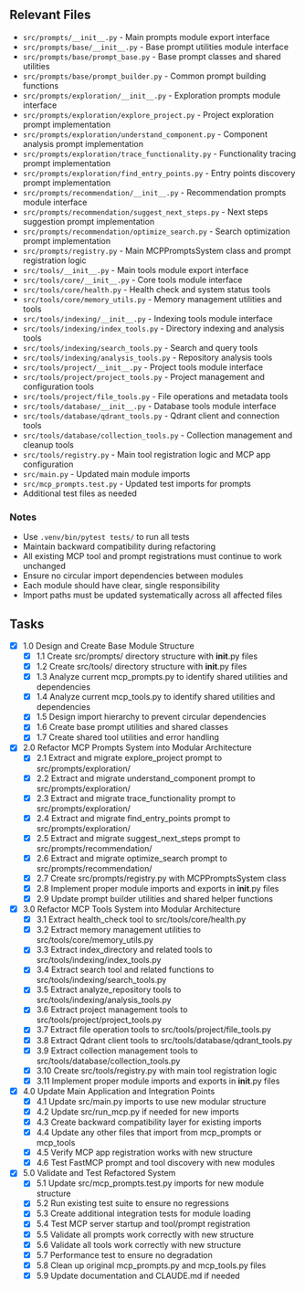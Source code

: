## Relevant Files

- `src/prompts/__init__.py` - Main prompts module export interface
- `src/prompts/base/__init__.py` - Base prompt utilities module interface
- `src/prompts/base/prompt_base.py` - Base prompt classes and shared utilities
- `src/prompts/base/prompt_builder.py` - Common prompt building functions
- `src/prompts/exploration/__init__.py` - Exploration prompts module interface
- `src/prompts/exploration/explore_project.py` - Project exploration prompt implementation
- `src/prompts/exploration/understand_component.py` - Component analysis prompt implementation
- `src/prompts/exploration/trace_functionality.py` - Functionality tracing prompt implementation
- `src/prompts/exploration/find_entry_points.py` - Entry points discovery prompt implementation
- `src/prompts/recommendation/__init__.py` - Recommendation prompts module interface
- `src/prompts/recommendation/suggest_next_steps.py` - Next steps suggestion prompt implementation
- `src/prompts/recommendation/optimize_search.py` - Search optimization prompt implementation
- `src/prompts/registry.py` - Main MCPPromptsSystem class and prompt registration logic
- `src/tools/__init__.py` - Main tools module export interface
- `src/tools/core/__init__.py` - Core tools module interface
- `src/tools/core/health.py` - Health check and system status tools
- `src/tools/core/memory_utils.py` - Memory management utilities and tools
- `src/tools/indexing/__init__.py` - Indexing tools module interface
- `src/tools/indexing/index_tools.py` - Directory indexing and analysis tools
- `src/tools/indexing/search_tools.py` - Search and query tools
- `src/tools/indexing/analysis_tools.py` - Repository analysis tools
- `src/tools/project/__init__.py` - Project tools module interface
- `src/tools/project/project_tools.py` - Project management and configuration tools
- `src/tools/project/file_tools.py` - File operations and metadata tools
- `src/tools/database/__init__.py` - Database tools module interface
- `src/tools/database/qdrant_tools.py` - Qdrant client and connection tools
- `src/tools/database/collection_tools.py` - Collection management and cleanup tools
- `src/tools/registry.py` - Main tool registration logic and MCP app configuration
- `src/main.py` - Updated main module imports
- `src/mcp_prompts.test.py` - Updated test imports for prompts
- Additional test files as needed

### Notes

- Use `.venv/bin/pytest tests/` to run all tests
- Maintain backward compatibility during refactoring
- All existing MCP tool and prompt registrations must continue to work unchanged
- Ensure no circular import dependencies between modules
- Each module should have clear, single responsibility
- Import paths must be updated systematically across all affected files

## Tasks

- [x] 1.0 Design and Create Base Module Structure
  - [x] 1.1 Create src/prompts/ directory structure with __init__.py files
  - [x] 1.2 Create src/tools/ directory structure with __init__.py files
  - [x] 1.3 Analyze current mcp_prompts.py to identify shared utilities and dependencies
  - [x] 1.4 Analyze current mcp_tools.py to identify shared utilities and dependencies
  - [x] 1.5 Design import hierarchy to prevent circular dependencies
  - [x] 1.6 Create base prompt utilities and shared classes
  - [x] 1.7 Create shared tool utilities and error handling

- [x] 2.0 Refactor MCP Prompts System into Modular Architecture
  - [x] 2.1 Extract and migrate explore_project prompt to src/prompts/exploration/
  - [x] 2.2 Extract and migrate understand_component prompt to src/prompts/exploration/
  - [x] 2.3 Extract and migrate trace_functionality prompt to src/prompts/exploration/
  - [x] 2.4 Extract and migrate find_entry_points prompt to src/prompts/exploration/
  - [x] 2.5 Extract and migrate suggest_next_steps prompt to src/prompts/recommendation/
  - [x] 2.6 Extract and migrate optimize_search prompt to src/prompts/recommendation/
  - [x] 2.7 Create src/prompts/registry.py with MCPPromptsSystem class
  - [x] 2.8 Implement proper module imports and exports in __init__.py files
  - [x] 2.9 Update prompt builder utilities and shared helper functions

- [x] 3.0 Refactor MCP Tools System into Modular Architecture
  - [x] 3.1 Extract health_check tool to src/tools/core/health.py
  - [x] 3.2 Extract memory management utilities to src/tools/core/memory_utils.py
  - [x] 3.3 Extract index_directory and related tools to src/tools/indexing/index_tools.py
  - [x] 3.4 Extract search tool and related functions to src/tools/indexing/search_tools.py
  - [x] 3.5 Extract analyze_repository tools to src/tools/indexing/analysis_tools.py
  - [x] 3.6 Extract project management tools to src/tools/project/project_tools.py
  - [x] 3.7 Extract file operation tools to src/tools/project/file_tools.py
  - [x] 3.8 Extract Qdrant client tools to src/tools/database/qdrant_tools.py
  - [x] 3.9 Extract collection management tools to src/tools/database/collection_tools.py
  - [x] 3.10 Create src/tools/registry.py with main tool registration logic
  - [x] 3.11 Implement proper module imports and exports in __init__.py files

- [x] 4.0 Update Main Application and Integration Points
  - [x] 4.1 Update src/main.py imports to use new modular structure
  - [x] 4.2 Update src/run_mcp.py if needed for new imports
  - [x] 4.3 Create backward compatibility layer for existing imports
  - [x] 4.4 Update any other files that import from mcp_prompts or mcp_tools
  - [x] 4.5 Verify MCP app registration works with new structure
  - [x] 4.6 Test FastMCP prompt and tool discovery with new modules

- [x] 5.0 Validate and Test Refactored System
  - [x] 5.1 Update src/mcp_prompts.test.py imports for new module structure
  - [x] 5.2 Run existing test suite to ensure no regressions
  - [x] 5.3 Create additional integration tests for module loading
  - [x] 5.4 Test MCP server startup and tool/prompt registration
  - [x] 5.5 Validate all prompts work correctly with new structure
  - [x] 5.6 Validate all tools work correctly with new structure
  - [x] 5.7 Performance test to ensure no degradation
  - [x] 5.8 Clean up original mcp_prompts.py and mcp_tools.py files
  - [x] 5.9 Update documentation and CLAUDE.md if needed

